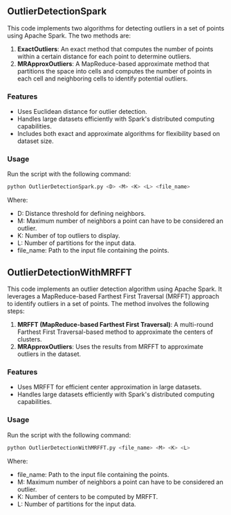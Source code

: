
## OutlierDetectionSpark

This code implements two algorithms for detecting outliers in a set of points using Apache Spark. The two methods are:

1. **ExactOutliers**: An exact method that computes the number of points within a certain distance for each point to determine outliers.
2. **MRApproxOutliers**: A MapReduce-based approximate method that partitions the space into cells and computes the number of points in each cell and neighboring cells to identify potential outliers.

### Features
- Uses Euclidean distance for outlier detection.
- Handles large datasets efficiently with Spark's distributed computing capabilities.
- Includes both exact and approximate algorithms for flexibility based on dataset size.

### Usage
Run the script with the following command:
```bash
python OutlierDetectionSpark.py <D> <M> <K> <L> <file_name>
```
Where:

- D: Distance threshold for defining neighbors.
- M: Maximum number of neighbors a point can have to be considered an outlier.
- K: Number of top outliers to display.
- L: Number of partitions for the input data.
- file_name: Path to the input file containing the points.

## OutlierDetectionWithMRFFT

This code implements an outlier detection algorithm using Apache Spark. It leverages a MapReduce-based Farthest First Traversal (MRFFT) approach to identify outliers in a set of points. The method involves the following steps:

1. **MRFFT (MapReduce-based Farthest First Traversal)**: A multi-round Farthest First Traversal-based method to approximate the centers of clusters.
2. **MRApproxOutliers**: Uses the results from MRFFT to approximate outliers in the dataset.

### Features
- Uses MRFFT for efficient center approximation in large datasets.
- Handles large datasets efficiently with Spark's distributed computing capabilities.

### Usage
Run the script with the following command:
```bash
python OutlierDetectionWithMRFFT.py <file_name> <M> <K> <L>
```
Where:

- file_name: Path to the input file containing the points.
- M: Maximum number of neighbors a point can have to be considered an outlier.
- K: Number of centers to be computed by MRFFT.
- L: Number of partitions for the input data.
